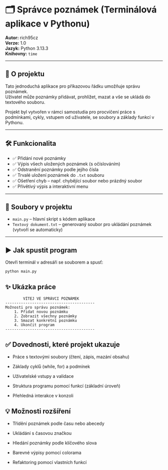 # 🗂️ Správce poznámek (Terminálová aplikace v Pythonu)

**Autor:** rich95cz  
**Verze:** 1.0  
**Jazyk:** Python 3.13.3  
**Knihovny:** `time`

---

## 🧠 O projektu

Tato jednoduchá aplikace pro příkazovou řádku umožňuje správu poznámek.  
Uživatel může poznámky přidávat, prohlížet, mazat a vše se ukládá do textového souboru.

Projekt byl vytvořen v rámci samostudia pro procvičení práce s podmínkami, cykly, vstupem od uživatele, se soubory a základy funkcí v Pythonu.

---

## 🛠️ Funkcionalita

- ✅ Přidání nové poznámky
- ✅ Výpis všech uložených poznámek (s očíslováním)
- ✅ Odstranění poznámky podle jejího čísla
- ✅ Trvalé uložení poznámek do `.txt` souboru
- ✅ Ošetření chyb – např. chybějící soubor nebo prázdný soubor
- ✅ Přívětivý výpis a interaktivní menu

---

## 📂 Soubory v projektu

- `main.py` – hlavní skript s kódem aplikace
- `Textový dokument.txt` – generovaný soubor pro ukládání poznámek (vytvoří se automaticky)

---

## ▶️ Jak spustit program

Otevři terminál v adresáři se souborem a spusť:

```bash
python main.py
```

## ✨ Ukázka práce

```----------------------------------------
        VÍTEJ VE SPRÁVCI POZNÁMEK        
----------------------------------------
Možnosti pro správu poznámek:
    1. Přidat novou poznámku
    2. Zobrazit všechny poznámky
    3. Smazat konkrétní poznámku
    4. Ukončit program
----------------------------------------
```



## ✅ Dovednosti, které projekt ukazuje

- Práce s textovými soubory (čtení, zápis, mazání obsahu)

- Základy cyklů (while, for) a podmínek

- Uživatelské vstupy a validace

- Struktura programu pomocí funkcí (základní úroveň)

- Přehledná interakce v konzoli

## 💡 Možnosti rozšíření

- Třídění poznámek podle času nebo abecedy

- Ukládání s časovou značkou

- Hledání poznámky podle klíčového slova

- Barevné výpisy pomocí colorama

- Refaktoring pomocí vlastních funkcí